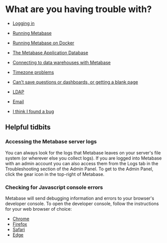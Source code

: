 # What are you having trouble with?

- [Logging in](./loggingin.html)

- [Running Metabase](./running.html)

- [Running Metabase on Docker](./docker.html)

- [The Metabase Application Database](./application-database.html)

- [Connecting to data warehouses with Metabase](./datawarehouse.html)

- [Timezone problems](./timezones.html)

- [Can't save questions or dashboards, or getting a blank page](./proxies.html)

- [LDAP](./ldap.html)

- [Email](./email.html)

- [I think I found a bug](./bugs.html)

## Helpful tidbits

### Accessing the Metabase server logs

You can always look for the logs that Metabase leaves on your server's file system (or wherever else you collect logs). If you are logged into Metabase with an admin account you can also access them from the Logs tab in the Troubleshooting section of the Admin Panel. To get to the Admin Panel, click the gear icon in the top-right of Metabase.

### Checking for Javascript console errors

Metabase will send debugging information and errors to your browser's developer console. To open the developer console, follow the instructions for your web browser of choice:

- [Chrome](https://developers.google.com/web/tools/chrome-devtools/open#console)
- [Firefox](https://developer.mozilla.org/en-US/docs/Tools/Web_Console/Opening_the_Web_Console)
- [Safari](https://support.apple.com/guide/safari-developer/develop-menu-dev39df999c1/mac)
- [Edge](https://docs.microsoft.com/en-us/microsoft-edge/devtools-guide-chromium)
